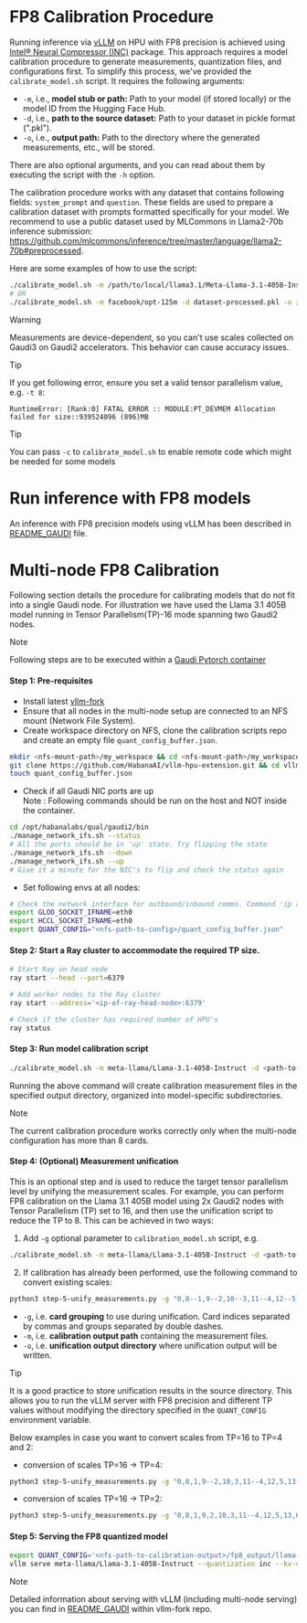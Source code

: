 # FP8 Calibration Procedure

Running inference via [vLLM](https://github.com/vllm-project/vllm) on HPU with FP8 precision is achieved using [Intel® Neural Compressor (INC)](https://docs.habana.ai/en/latest/PyTorch/Inference_on_PyTorch/Quantization/Inference_Using_FP8.html#inference-using-fp8) package. This approach requires a model calibration procedure to generate measurements, quantization files, and configurations first. To simplify this process, we've provided the `calibrate_model.sh` script. It requires the following arguments:

- `-m`, i.e., **model stub or path:** Path to your model (if stored locally) or the model ID from the Hugging Face Hub.
- `-d`, i.e., **path to the source dataset:** Path to your dataset in pickle format (".pkl").
- `-o`, i.e., **output path:** Path to the directory where the generated measurements, etc., will be stored.

There are also optional arguments, and you can read about them by executing the script with the `-h` option.

The calibration procedure works with any dataset that contains following fields: `system_prompt` and `question`. These fields are used to prepare a calibration dataset with prompts formatted specifically for your model. We recommend to use a public dataset used by MLCommons in Llama2-70b inference submission: https://github.com/mlcommons/inference/tree/master/language/llama2-70b#preprocessed.

Here are some examples of how to use the script:

```bash
./calibrate_model.sh -m /path/to/local/llama3.1/Meta-Llama-3.1-405B-Instruct/ -d dataset-processed.pkl -o /path/to/measurements/vllm-benchmarks/inc -b 128 -t 8 -l 4096
# OR
./calibrate_model.sh -m facebook/opt-125m -d dataset-processed.pkl -o inc/
```

> [!WARNING] 
> Measurements are device-dependent, so you can't use scales collected on Gaudi3 on Gaudi2 accelerators. This behavior can cause accuracy issues.

> [!TIP]
> If you get following error, ensure you set a valid tensor parallelism value, e.g. `-t 8`:
> ```
> RuntimeError: [Rank:0] FATAL ERROR :: MODULE:PT_DEVMEM Allocation failed for size::939524096 (896)MB
> ```

> [!TIP]
> You can pass `-c` to `calibrate_model.sh` to enable remote code which might be needed for some models

# Run inference with FP8 models

An inference with FP8 precision models using vLLM has been described in [README_GAUDI](https://github.com/HabanaAI/vllm-fork/blob/habana_main/README_GAUDI.md#quantization-fp8-inference-and-model-calibration-process) file.

# Multi-node FP8 Calibration 

Following section details the procedure for calibrating models that do not fit into a single Gaudi node. For illustration we have used the Llama 3.1 405B model running in Tensor Parallelism(TP)-16 mode spanning two Gaudi2 nodes.<br>

> [!NOTE] 
> Following steps are to be executed within a [Gaudi Pytorch container](https://docs.habana.ai/en/latest/Installation_Guide/Additional_Installation/Docker_Installation.html#use-intel-gaudi-containers)


#### Step 1: Pre-requisites

- Install latest [vllm-fork](https://github.com/HabanaAI/vllm-fork/blob/habana_main/README_GAUDI.md#build-and-install-vllm)
- Ensure that all nodes in the multi-node setup are connected to an NFS mount (Network File System).
- Create workspace directory on NFS, clone the calibration scripts repo and create an empty file `quant_config_buffer.json`.
```bash
mkdir <nfs-mount-path>/my_workspace && cd <nfs-mount-path>/my_workspace
git clone https://github.com/HabanaAI/vllm-hpu-extension.git && cd vllm-hpu-extension/calibration
touch quant_config_buffer.json 
```
- Check if all Gaudi NIC ports are up <br>
Note : Following commands should be run on the host and NOT inside the container. <br>
```bash
cd /opt/habanalabs/qual/gaudi2/bin 
./manage_network_ifs.sh --status 
# All the ports should be in 'up' state. Try flipping the state
./manage_network_ifs.sh --down 
./manage_network_ifs.sh --up
# Give it a minute for the NIC's to flip and check the status again
```
- Set following envs at all nodes:
```bash
# Check the network interface for outbound/inbound comms. Command 'ip a' or 'ifconfig' should list all the interfaces
export GLOO_SOCKET_IFNAME=eth0
export HCCL_SOCKET_IFNAME=eth0
export QUANT_CONFIG="<nfs-path-to-config>/quant_config_buffer.json"
```


#### Step 2: Start a Ray cluster to accommodate the required TP size.

```bash
# Start Ray on head node
ray start --head --port=6379

# Add worker nodes to the Ray cluster
ray start --address='<ip-of-ray-head-node>:6379'

# Check if the cluster has required number of HPU's
ray status
```

#### Step 3: Run model calibration script

```bash
./calibrate_model.sh -m meta-llama/Llama-3.1-405B-Instruct -d <path-to-dataset>/open_orca_gpt4_tokenized_llama.calibration_1000.pkl -o <nfs-path-to-calibration-output>/fp8_output -l 4096 -t 16 -b 128
```
Running the above command will create calibration measurement files in the specified output directory, organized into model-specific subdirectories.

> [!NOTE] 
> The current calibration procedure works correctly only when the multi-node configuration has more than 8 cards.


#### Step 4: (Optional) Measurement unification

This is an optional step and is used to reduce the target tensor parallelism level by unifying the measurement scales. For example, you can perform FP8 calibration on the Llama 3.1 405B model using 2x Gaudi2 nodes with Tensor Parallelism (TP) set to 16, and then use the unification script to reduce the TP to 8. This can be achieved in two ways: 
1. Add `-g` optional parameter to `calibration_model.sh` script, e.g.
```bash
./calibrate_model.sh -m meta-llama/Llama-3.1-405B-Instruct -d <path-to-dataset>/open_orca_gpt4_tokenized_llama.calibration_1000.pkl -o <nfs-path-to-calibration-output>/fp8_output -l 4096 -t 16 -b 128 -g "0,8--1,9--2,10--3,11--4,12--5,13--6,14--7,15"
```
2. If calibration has already been performed, use the following command to convert existing scales:
```bash
python3 step-5-unify_measurements.py -g "0,8--1,9--2,10--3,11--4,12--5,13--6,14--7,15"  -m <nfs-path-to-calibration-output>/fp8_output/llama-3.1-405b-instruct/g2/ -o <nfs-path-to-calibration-output>/fp8_output/llama-3.1-405b-instruct/g2/
```
-  `-g`, i.e. **card grouping** to use during unification. Card indices separated by commas and groups separated by double dashes.
-  `-m`, i.e. **calibration output path** containing the measurement files.
-  `-o`, i.e. **unification output directory** where unification output will be written.

> [!TIP]
> It is a good practice to store unification results in the source directory. This allows you to run the vLLM server with FP8 precision and different TP values without modifying the directory specified in the `QUANT_CONFIG` environment variable.

Below examples in case you want to convert scales from TP=16 to TP=4 and 2:
- conversion of scales TP=16 -> TP=4:
```bash
python3 step-5-unify_measurements.py -g "0,8,1,9--2,10,3,11--4,12,5,13--6,14,7,15"  -m <nfs-path-to-calibration-output>/fp8_output/llama-3.1-405b-instruct/g2/ -o <nfs-path-to-calibration-output>/fp8_output/llama-3.1-405b-instruct/g2/
```
- conversion of scales TP=16 -> TP=2:
```bash
python3 step-5-unify_measurements.py -g "0,8,1,9,2,10,3,11--4,12,5,13,6,14,7,15"  -m <nfs-path-to-calibration-output>/fp8_output/llama-3.1-405b-instruct/g2/ -o <nfs-path-to-calibration-output>/fp8_output/llama-3.1-405b-instruct/g2/
```


#### Step 5: Serving the FP8 quantized model

```bash
export QUANT_CONFIG='<nfs-path-to-calibration-output>/fp8_output/llama-3.1-405b-instruct/maxabs_quant_g2.json'
vllm serve meta-llama/Llama-3.1-405B-Instruct --quantization inc --kv-cache-dtype fp8_inc --weights-load-device cpu --tensor-parallel-size 8 --max-model-len 2048
```

> [!NOTE] 
> Detailed information about serving with vLLM (including multi-node serving) you can find in [README_GAUDI](https://github.com/HabanaAI/vllm-fork/blob/habana_main/README_GAUDI.md) within vllm-fork repo.
